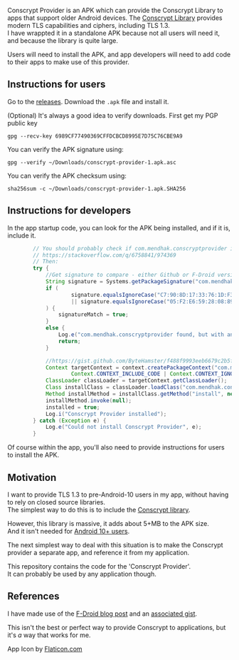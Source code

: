 Conscrypt Provider is an APK which can provide the Conscrypt Library to apps that support older Android devices. 
The [Conscrypt Library](https://github.com/google/conscrypt) provides modern TLS capabilities and ciphers, including TLS 1.3.   
I have wrappted it in a standalone APK because not all users will need it, and because the library is quite large.

Users will need to install the APK, and app developers will need to add code to their apps to make use of this provider. 

## Instructions for users

Go to the [releases](https://github.com/mendhak/Conscrypt-Provider/releases).  Download the `.apk` file and install it. 

(Optional) It's always a good idea to verify downloads.  First get my PGP public key

    gpg --recv-key 6989CF77490369CFFDCBCD8995E7D75C76CBE9A9

You can verify the APK signature using:

    gpg --verify ~/Downloads/conscrypt-provider-1.apk.asc

You can verify the APK checksum using:

    sha256sum -c ~/Downloads/conscrypt-provider-1.apk.SHA256

## Instructions for developers

In the app startup code, you can look for the APK being installed, and if it is, include it.   

```java
        // You should probably check if com.mendhak.conscryptprovider is installed first. 
        // https://stackoverflow.com/q/6758841/974369
        // Then:
        try {
            //Get signature to compare - either Github or F-Droid versions
            String signature = Systems.getPackageSignature("com.mendhak.conscryptprovider", context);
            if (
                    signature.equalsIgnoreCase("C7:90:8D:17:33:76:1D:F3:CD:EB:56:67:16:C8:00:B5:AF:C5:57:DB")
                    || signature.equalsIgnoreCase("05:F2:E6:59:28:08:89:81:B3:17:FC:9A:6D:BF:E0:4B:0F:A1:3B:4E")
            ) {
                signatureMatch = true;
            }
            else {
                Log.e("com.mendhak.conscryptprovider found, but with an invalid signature. Ignoring.");
                return;
            }

            //https://gist.github.com/ByteHamster/f488f9993eeb6679c2b5f0180615d518
            Context targetContext = context.createPackageContext("com.mendhak.conscryptprovider",
                    Context.CONTEXT_INCLUDE_CODE | Context.CONTEXT_IGNORE_SECURITY);
            ClassLoader classLoader = targetContext.getClassLoader();
            Class installClass = classLoader.loadClass("com.mendhak.conscryptprovider.ConscryptProvider");
            Method installMethod = installClass.getMethod("install", new Class[]{});
            installMethod.invoke(null);
            installed = true;
            Log.i("Conscrypt Provider installed");
        } catch (Exception e) {
            Log.e("Could not install Conscrypt Provider", e);
        }

```

Of course within the app, you'll also need to provide instructions for users to install the APK.

## Motivation

I want to provide TLS 1.3 to pre-Android-10 users in my app, without having to rely on closed source libraries.  
The simplest way to do this is to include the [Conscrypt library](https://github.com/google/conscrypt/). 

However, this library is massive, it adds about 5+MB to the APK size.  
And it isn't needed for [Android 10+ users](https://developer.android.com/about/versions/10/features#tls-1.3).  

The next simplest way to deal with this situation is to make the Conscrypt provider a separate app, and reference it from my application. 

This repository contains the code for the 'Conscrypt Provider'.  
It can probably be used by any application though.  





## References

I have made use of the [F-Droid blog post](https://f-droid.org/2020/05/29/android-updates-and-tls-connections.html) and an [associated gist](https://gist.github.com/ByteHamster/f488f9993eeb6679c2b5f0180615d518).

This isn't the best or perfect way to provide Conscrypt to applications, but it's _a_ way that works for me.  

App Icon by [Flaticon.com](https://www.flaticon.com/free-icon/tls-protocol_4896619?term=tls&page=1&position=2&page=1&position=2&related_id=4896619&origin=style)